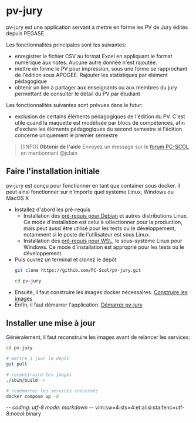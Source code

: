 # pv-jury

pv-jury est une application servant à mettre en forme les PV de Jury édités
depuis PEGASE

Les fonctionnalités principales sont les suivantes:
- enregistrer le fichier CSV au format Excel en appliquant le format numérique
  aux notes. Aucune autre donnée n'est rajoutée.
- mettre en forme le PV pour impression, sous une forme se rapprochant de
  l'édition sous APOGEE. Rajouter les statistiques par élément pédagogique
- obtenir un lien à partager aux enseignants ou aux membres du jury permettant
  de consulter le détail du PV par étudiant

Les fonctionnalités suivantes sont prévues dans le futur:
- exclusion de certains éléments pédagogiques de l'édition du PV.
  C'est utile quand la maquette est modélisée par blocs de compétences, afin
  d'exclure les éléments pédagogiques du second semestre si l'édition concerne
  uniquement le premier semestre

> [!INFO]
> **Obtenir de l'aide**
> Envoyez un message sur le [forum PC-SCOL](https://forum.pc-scol.fr)
> en mentionnant @jclain

## Faire l'installation initiale

pv-jury est conçu pour fonctionner en tant que container sous docker. il peut
ainsi fonctionner sur n'importe quel système Linux, Windows ou MacOS X

* Installez d'abord les pré-requis
  * Installation des [pré-requis pour Debian](documentation/00prerequis-linux.md)
    et autres distributions Linux. Ce mode d'installation est celui à
    sélectionner pour la production, mais peut aussi être utilisé pour les tests
    ou le développement, notamment si le poste de l'utilisateur est sous Linux.
  * Installation des [pré-requis pour WSL](documentation/00prerequis-wsl.md), le
    sous-système Linux pour Windows. Ce mode d'installation est approprié pour
    les tests ou le développement.
* Puis ouvrez un terminal et clonez le dépôt
  ~~~sh
  git clone https://github.com/PC-Scol/pv-jury.git
  ~~~
  ~~~sh
  cd pv-jury
  ~~~
* Ensuite, il faut construire les images docker nécessaires.
  [Construire les images](documentation/02construire-images.md)
* Enfin, il faut démarrer l'application.
  [Démarrer pv-jury](documentation/03demarrage.md)

## Installer une mise à jour

Généralement, il faut reconstruire les images avant de relancer les services:
~~~sh
cd pv-jury

# mettre à jour le dépôt
git pull

# reconstruire les images
./sbin/build -r

# redémarrer les services concernés
docker compose up -d
~~~

-*- coding: utf-8 mode: markdown -*- vim:sw=4:sts=4:et:ai:si:sta:fenc=utf-8:noeol:binary